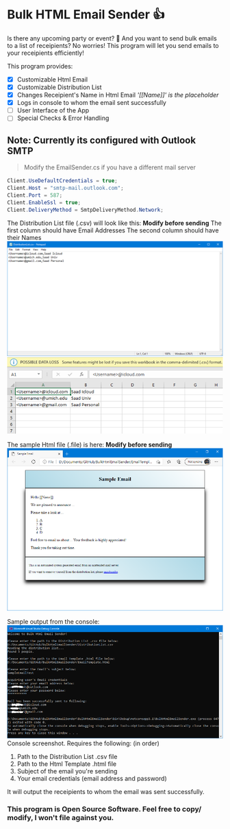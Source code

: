 # Bulk HTML Email Sender :+1:

Is there any upcoming party or event? :metal:
And you want to send bulk emails to a list of receipients? No worries! This program will let you send emails to your receipients efficiently!

This program provides:
- [x] Customizable Html Email
- [x] Customizable Distribution List
- [x] Changes Receipient's Name in Html Email *'[[Name]]' is the placeholder*
- [x] Logs in console to whom the email sent successfully
- [ ] User Interface of the App
- [ ] Special Checks & Error Handling 

## Note: Currently its configured with Outlook SMTP
> Modify the EmailSender.cs if you have a different mail server
```csharp
Client.UseDefaultCredentials = true;
Client.Host = "smtp-mail.outlook.com";
Client.Port = 587;
Client.EnableSsl = true;
Client.DeliveryMethod = SmtpDeliveryMethod.Network;
```

The Distribution List file (.csv) will look like this: **Modify before sending**
The first column should have Email Addresses
The second column should have their Names 
![Distribution List in Notepad](/notepad.png)
![Distribution List in Excel](/excel.png)

The sample Html file (.file) is here: **Modify before sending**
![Sample Html Email](/sample.png)

Sample output from the console:
![console.png](/console.png)
Console screenshot. Requires the following: (in order)
1. Path to the Distribution List .csv file
2. Path to the Html Template .html file
3. Subject of the email you're sending
4. Your email credentials (email address and password)

It will output the receipients to whom the email was sent successfully.

### This program is Open Source Software. Feel free to copy/ modify, I won't file against you.